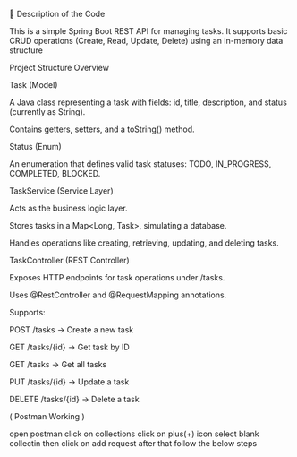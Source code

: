 📝 Description of the Code



This is a simple Spring Boot REST API for managing tasks.
It supports basic CRUD operations (Create, Read, Update, Delete)
using an in-memory data structure






Project Structure Overview






Task (Model)

A Java class representing a task with fields: id, title, description, and status (currently as String).

Contains getters, setters, and a toString() method.

Status (Enum)

An enumeration that defines valid task statuses: TODO, IN_PROGRESS, COMPLETED, BLOCKED.

TaskService (Service Layer)

Acts as the business logic layer.

Stores tasks in a Map<Long, Task>, simulating a database.

Handles operations like creating, retrieving, updating, and deleting tasks.

TaskController (REST Controller)

Exposes HTTP endpoints for task operations under /tasks.

Uses @RestController and @RequestMapping annotations.

Supports:

POST /tasks → Create a new task

GET /tasks/{id} → Get task by ID

GET /tasks → Get all tasks

PUT /tasks/{id} → Update a task

DELETE /tasks/{id} → Delete a task




( Postman Working )



open postman click on collections click on plus(+)
icon select blank collectin
then click on add request 
after that follow the below steps





